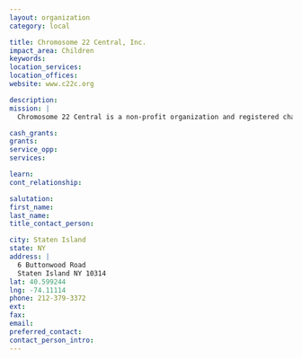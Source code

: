 ```yaml
---
layout: organization
category: local

title: Chromosome 22 Central, Inc.
impact_area: Children
keywords: 
location_services: 
location_offices: 
website: www.c22c.org

description: 
mission: |
  Chromosome 22 Central is a non-profit organization and registered charity in Canada, and a Corporation with non-profit status in the USA. Our group is run solely by volunteers. We do not receive any grants or financial assistance, other than the generosity of our members. When a new family contacts us, we provide them with current information, offer support and connect them with others who thought they "were the only ones". We host annual events so families have the unique opportunity of meeting one another. And we spend a fortune in postage!

cash_grants: 
grants: 
service_opp: 
services: 

learn: 
cont_relationship: 

salutation: 
first_name: 
last_name: 
title_contact_person: 

city: Staten Island
state: NY
address: |
  6 Buttonwood Road     
  Staten Island NY 10314
lat: 40.599244
lng: -74.11114
phone: 212-379-3372
ext: 
fax: 
email: 
preferred_contact: 
contact_person_intro: 
---
```

